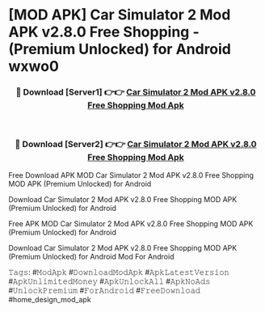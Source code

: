 # [MOD APK] Car Simulator 2 Mod APK v2.8.0 Free Shopping - (Premium Unlocked) for Android wxwo0



<div align="center">
<h3>🔴 Download [Server1] 👉👉 <a href="https://momento.my/?title=Car_Simulator_2_Mod_APK_v2.8.0_Free_Shopping">Car Simulator 2 Mod APK v2.8.0 Free Shopping Mod Apk</a></h3><br>

<h3>🔴 Download [Server2] 👉👉 <a href="https://momento.my/?title=Car_Simulator_2_Mod_APK_v2.8.0_Free_Shopping">Car Simulator 2 Mod APK v2.8.0 Free Shopping Mod Apk</a></h3>
</div>



Free Download APK MOD Car Simulator 2 Mod APK v2.8.0 Free Shopping MOD APK (Premium Unlocked) for Android

Download Car Simulator 2 Mod APK v2.8.0 Free Shopping MOD APK (Premium Unlocked) for Android

Free APK MOD Car Simulator 2 Mod APK v2.8.0 Free Shopping MOD APK (Premium Unlocked) for Android

Download Car Simulator 2 Mod APK v2.8.0 Free Shopping MOD APK (Premium Unlocked) for Android Mod For Android

𝚃𝚊𝚐𝚜: #𝙼𝚘𝚍𝙰𝚙𝚔 #𝙳𝚘𝚠𝚗𝚕𝚘𝚊𝚍𝙼𝚘𝚍𝙰𝚙𝚔 #𝙰𝚙𝚔𝙻𝚊𝚝𝚎𝚜𝚝𝚅𝚎𝚛𝚜𝚒𝚘𝚗 #𝙰𝚙𝚔𝚄𝚗𝚕𝚒𝚖𝚒𝚝𝚎𝚍𝙼𝚘𝚗𝚎𝚢 #𝙰𝚙𝚔𝚄𝚗𝚕𝚘𝚌𝚔𝙰𝚕𝚕 #𝙰𝚙𝚔𝙽𝚘𝙰𝚍𝚜 #𝚄𝚗𝚕𝚘𝚌𝚔𝙿𝚛𝚎𝚖𝚒𝚞𝚖 #𝙵𝚘𝚛𝙰𝚗𝚍𝚛𝚘𝚒𝚍 #𝙵𝚛𝚎𝚎𝙳𝚘𝚠𝚗𝚕𝚘𝚊𝚍 #home_design_mod_apk
